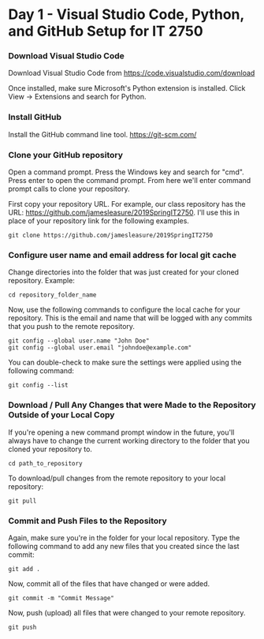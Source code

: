# Day 1 - Visual Studio Code, Python, and GitHub Setup for IT 2750


### Download Visual Studio Code
Download Visual Studio Code from https://code.visualstudio.com/download

Once installed, make sure Microsoft's Python extension is installed. Click View -> Extensions and search for Python. 

### Install GitHub
Install the GitHub command line tool. https://git-scm.com/

### Clone your GitHub repository
Open a command prompt. Press the Windows key and search for "cmd". Press enter to open the command prompt. From here we'll enter command prompt calls to clone your repository.

First copy your repository URL. For example, our class repository has the URL: https://github.com/jamesleasure/2019SpringIT2750. I'll use this in place of your repository link for the following examples.

```
git clone https://github.com/jamesleasure/2019SpringIT2750
```

### Configure user name and email address for local git cache
Change directories into the folder that was just created for your cloned repository. Example:
```
cd repository_folder_name
```
Now, use the following commands to configure the local cache for your repository. This is the email and name that will be logged with any commits that you push to the remote repository.
```
git config --global user.name "John Doe"
git config --global user.email "johndoe@example.com"
```
You can double-check to make sure the settings were applied using the following command:
```
git config --list
```

### Download / Pull Any Changes that were Made to the Repository Outside of your Local Copy
If you're opening a new command prompt window in the future, you'll always have to change the current working directory to the folder that you cloned your repository to. 
```
cd path_to_repository
```

To download/pull changes from the remote repository to your local repository:
```
git pull
```

### Commit and Push Files to the Repository
Again, make sure you're in the folder for your local repository. Type the following command to add any new files that you created since the last commit:
```
git add .
```
Now, commit all of the files that have changed or were added.
```
git commit -m "Commit Message"
```
Now, push (upload) all files that were changed to your remote repository.
```
git push
```
